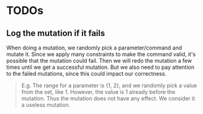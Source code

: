 # TODOs

## Log the mutation if it fails
When doing a mutation, we randomly pick a parameter/command and mutate it. Since we apply many constraints to make the command valid, it's possible that the mutation could fail. Then we will redo the mutation a few times until we get a successful mutation. But we also need to pay attention to the failed mutations, since this could impact our correctness.
> E.g. The range for a parameter is {1, 2}, and we randomly pick a value from the set, like 1. However, the value is 1 already before the mutation. Thus the mutation does not have any effect. We consider it a useless mutation.
